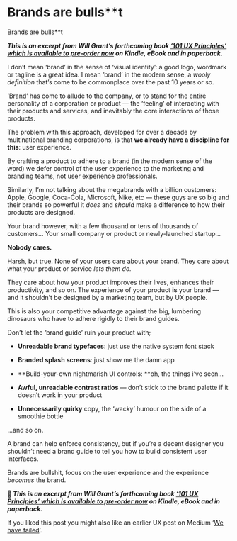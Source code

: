 
# Brands are bulls**t

Brands are bulls**t

***This is an excerpt from Will Grant’s forthcoming book [‘101 UX Principles’ which is available to pre-order now](http://amzn.to/2pakk4p) on Kindle, eBook and in paperback.***

I don’t mean ‘brand’ in the sense of ‘visual identity’: a good logo, wordmark or tagline is a great idea. I mean ‘brand’ in the modern sense, a *wooly definition* that’s come to be commonplace over the past 10 years or so.

‘Brand’ has come to allude to the company, or to stand for the entire personality of a corporation or product — the ‘feeling’ of interacting with their products and services, and inevitably the core interactions of those products.

The problem with this approach, developed for over a decade by multinational branding corporations, is that **we already have a discipline for this**: user experience.

By crafting a product to adhere to a brand (in the modern sense of the word) we defer control of the user experience to the marketing and branding teams, not user experience professionals.

Similarly, I’m not talking about the megabrands with a billion customers: Apple, Google, Coca-Cola, Microsoft, Nike, etc — these guys are so big and their brands so powerful it *does* and *should* make a difference to how their products are designed.

Your brand however, with a few thousand or tens of thousands of customers… Your small company or product or newly-launched startup…

**Nobody cares.**

Harsh, but true. None of your users care about your brand. They care about what your product or service *lets them do.*

They care about how your product improves their lives, enhances their productivity, and so on. The experience of your product **is** your brand — and it shouldn’t be designed by a marketing team, but by UX people.

This is also your competitive advantage against the big, lumbering dinosaurs who have to adhere rigidly to their brand guides.

Don’t let the ‘brand guide’ ruin your product with;

* **Unreadable brand typefaces**: just use the native system font stack

* **Branded splash screens**: just show me the damn app

* **Build-your-own nightmarish UI controls: **oh, the things i’ve seen…

* **Awful, unreadable contrast ratios** — don’t stick to the brand palette if it doesn’t work in your product

* **Unnecessarily quirky** copy, the ‘wacky’ humour on the side of a smoothie bottle

...and so on.

A brand can help enforce consistency, but if you’re a decent designer you shouldn’t need a brand guide to tell you how to build consistent user interfaces.

Brands are bullshit, focus on the user experience and the experience *becomes* the brand.

**📗 *This is an excerpt from Will Grant’s forthcoming book [‘101 UX Principles’ which is available to pre-order now](http://amzn.to/2pakk4p) on Kindle, eBook and in paperback.***

If you liked this post you might also like an earlier UX post on Medium ‘[We have failed](https://medium.com/initialcommit/we-have-failed-604df0e1d3d4)’.
